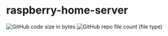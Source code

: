 # raspberry-home-server
![GitHub code size in bytes](https://img.shields.io/github/languages/code-size/iwizard7/websoket_server_tester) ![GitHub repo file count (file type)](https://img.shields.io/github/directory-file-count/iwizard7/raspberry-home-server)

